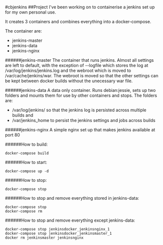 #cbjenkins
##Project I've been working on to containerise a jenkins set up for my own personal use.

It creates 3 containers and combines everything into a docker-compose.

The container are:
- jenkins-master
- jenkins-data
- jenkins-nginx

######jenkins-master
The container that runs jenkins. Almost all settings are left to default, with the
exception of --logfile which stores the log at /var/log/jenkins/jenkins.log and
the webroot which is moved to /var/cache/jenkins/war.
The webroot is moved so that the other settings can be kept between docker builds
without the unecessary war file.

######jenkins-data
A data only container. Runs debian:jessie, sets up two folders and mounts them 
for use by other containers and stops.
The folders are:
- /var/log/jenkins/ so that the jenkins log is persisted across multiple builds and
- /var/jenkins_home to persist the jenkins settings and jobs across builds

######jenkins-nginx 
A simple nginx set up that makes jenkins available at port 80

######How to build:
```
docker-compose build
```

######How to start:
```
docker-compose up -d
```

######How to stop:
```
docker-compose stop
```

######How to stop and remove everything stored in jenkins-data:
```
docker-compose stop
docker-compose rm
```

######How to stop and remove everything except jenkins-data:
```
docker-compose stop jenkinsdocker_jenkinsnginx_1
docker-compose stop jenkinsdocker_jenkinsmaster_1
docker rm jenkinsmaster jenkinsnginx
```
